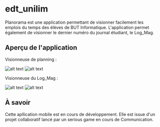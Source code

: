 # edt_unilim

Planorama est une application permettant de visionner facilement les emplois du temps des élèves de BUT Informatique.
L'application permet également de visionner le dernier numéro du journal étudiant, le Log_Mag.

## Aperçu de l'application

Visionneuse de planning :

![alt text](https://github.com/coperency/edt_unilim/blob/dev/readme_images/screens/planning1.png?width=100)
![alt text](https://github.com/coperency/edt_unilim/blob/dev/readme_images/screens/planning2.png?width=100)

Visionneuse du Log_Mag :

![alt text](https://github.com/coperency/edt_unilim/blob/dev/readme_images/screens/mag1.png?width=100)
![alt text](https://github.com/coperency/edt_unilim/blob/dev/readme_images/screens/mag2.png?width=100)

## À savoir

Cette apllication mobile est en cours de développement. Elle est issue d'un projet collaboratif lancé par un serious game en cours de Communication.